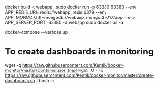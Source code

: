 docker build -t webapp .
sudo docker run -p 63380:63380 --env APP_REDIS_URI=redis://webapp_redis:6379 --env APP_MONGO_URI=mongodb://webapp_mongo:27017/app --env APP_SERVER_PORT=63380 -d webapp
sudo docker ps -a

docker-compose --verbose up

# To create dashboards in monitoring
wget -q https://raw.githubusercontent.com/Kentik/docker-monitor/master/Container.json.tmpl
wget -O - -q https://raw.githubusercontent.com/Kentik/docker-monitor/master/create-dashboards.sh | bash -x
